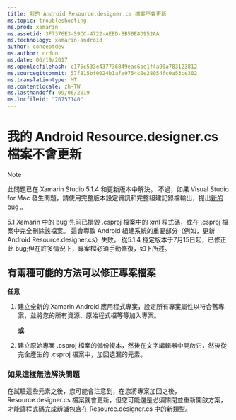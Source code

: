 ```yaml
---
title: 我的 Android Resource.designer.cs 檔案不會更新
ms.topic: troubleshooting
ms.prod: xamarin
ms.assetid: 3F7376E3-59CC-4722-AEED-BB50E4D952AA
ms.technology: xamarin-android
author: conceptdev
ms.author: crdun
ms.date: 06/19/2017
ms.openlocfilehash: c175c533e437736849eac6be1f4a90a783123812
ms.sourcegitcommit: 57f815bf0024b1afe9754c0e28054fc0a53ce302
ms.translationtype: MT
ms.contentlocale: zh-TW
ms.lasthandoff: 09/06/2019
ms.locfileid: "70757140"
---
```

# <a name="my-android-resourcedesignercs-file-will-not-update"></a>我的 Android Resource.designer.cs 檔案不會更新

> [!NOTE]
> 此問題已在 Xamarin Studio 5.1.4 和更新版本中解決。 不過，如果 Visual Studio for Mac 發生問題，請使用完整版本設定資訊和完整組建記錄檔輸出，提出[新的 bug](~/cross-platform/troubleshooting/questions/howto-file-bug.md) 。

5\.1 Xamarin 中的 bug 先前已損毀 .csproj 檔案中的 xml 程式碼，或在 .csproj 檔案中完全刪除該檔案。 這會導致 Android 組建系統的重要部分（例如，更新 Android Resource.designer.cs）失敗。 從5.1.4 穩定版本于7月15日起，已修正此 bug;但在許多情況下，專案檔必須手動修復，如下所述。

## <a name="two-possible-approaches-to-fixing-up-the-project-file"></a>有兩種可能的方法可以修正專案檔案

**任意**

1. 建立全新的 Xamarin Android 應用程式專案，設定所有專案屬性以符合舊專案，並將您的所有資源、原始程式檔等等加入專案。

   **或**

2. 建立原始專案 .csproj 檔案的備份複本，然後在文字編輯器中開啟它，然後從完全產生的 .csproj 檔案中，加回遺漏的元素。

### <a name="if-this-does-not-solve-the-problem"></a>如果這樣無法解決問題

在試驗這些元素之後，您可能會注意到，在您將專案加回之後，Resource.designer.cs 檔案就會更新，但您可能還是必須關閉並重新開啟方案，才能讓程式碼完成辨識包含在 Resource.designer.cs 中的新類型。 
